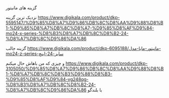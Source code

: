 
گزینه های مانیتور

نزدیک ترین گزینه
https://www.digikala.com/product/dkp-5595147/%D9%85%D8%A7%D9%86%DB%8C%D8%AA%D9%88%D8%B1-%D9%85%D8%A7%DB%8C%D8%A7-%D9%85%D8%AF%D9%84-mo24-x-series-%D8%B3%D8%A7%DB%8C%D8%B2-24-%D8%A7%DB%8C%D9%86%DA%86


گزینه جالب
https://www.digikala.com/product/dkp-6095188/مانیتور-مایا-مدل-mo24-z-series-سایز-24-اینچ

و چیزی که من باهاش حال میکنم
https://www.digikala.com/product/dkp-3105050/%D9%85%D8%A7%D9%86%DB%8C%D8%AA%D9%88%D8%B1-%D8%A7%DB%8C%D8%B3%D9%88%D8%B3-%D9%85%D8%AF%D9%84-vg248qg-%D8%B3%D8%A7%DB%8C%D8%B2-24-%D8%A7%DB%8C%D9%86%DA%86
با بلندگو

